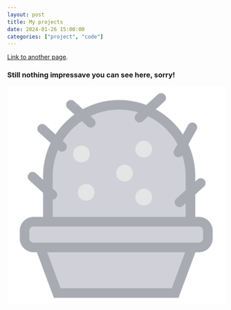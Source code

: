 ```yaml
---
layout: post
title: My projects
date: 2024-01-26 15:00:00
categories: ["project", "code"]
---
```


[Link to another page](./the-purpose-of-education-nice-temp.md).

### Still nothing impressave you can see here, sorry!
![Cactus](https://raw.githubusercontent.com/youssefadly237/youssefadly237.github.io/main/all_collections/_posts/assets/cactus.svg)
